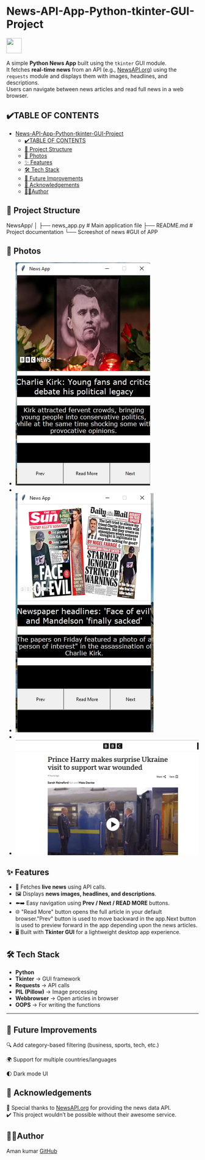 # News-API-App-Python-tkinter-GUI-Project

<p align="left">
  <!-- Python -->
  <img src="https://cdn.jsdelivr.net/gh/devicons/devicon/icons/python/python-original.svg" width="40" height="40"/>
</p>

A simple **Python News App** built using the `tkinter` GUI module.  
It fetches **real-time news** from an API (e.g., [NewsAPI.org](https://newsapi.org/)) using the `requests` module and displays them with images, headlines, and descriptions.  
Users can navigate between news articles and read full news in a web browser.
 ## ✔️TABLE OF CONTENTS
- [News-API-App-Python-tkinter-GUI-Project](#news-api-app-python-tkinter-gui-project)
  - [✔️TABLE OF CONTENTS](#️table-of-contents)
  - [📂 Project Structure](#-project-structure)
  - [📸 Photos](#-photos)
  - [✨ Features](#-features)
  - [🛠️ Tech Stack](#️-tech-stack)
  - [🚀 Future Improvements](#-future-improvements)
  - [🙏 Acknowledgements](#-acknowledgements)
  - [👨‍💻Author](#author)

## 📂 Project Structure
NewsApp/
│
├── news_app.py # Main application file
├── README.md # Project documentation
└── Screeshot of news #GUI of APP

## 📸 Photos
- ![News Api App](newsapi1.png)
- 
- ![News Api App](newsapi2.png)
- 
- ![News Api App](newsapifull.png)


## ✨ Features
- 📡 Fetches **live news** using API calls.  
- 🖼️ Displays **news images, headlines, and descriptions**.  
- ⬅️➡️ Easy navigation using **Prev / Next / READ MORE** buttons.  
- 🌐 "Read More" button opens the full article in your default browser."Prev" button is used to move backward in the app.Next button is used to preview forward in the app depending upon the news articles. 
- 🖥️ Built with **Tkinter GUI** for a lightweight desktop app experience.  

## 🛠️ Tech Stack
- **Python**
- **Tkinter** → GUI framework  
- **Requests** → API calls  
- **PIL (Pillow)** → Image processing  
- **Webbrowser** → Open articles in browser  
- **OOPS** → For writing the functions
--- 

## 🚀 Future Improvements

🔍 Add category-based filtering (business, sports, tech, etc.)

🌍 Support for multiple countries/languages

🌓 Dark mode UI

## 🙏 Acknowledgements
🔴 Special thanks to [NewsAPI.org](https://newsapi.org/) for providing the news data API.  
✔️ This project wouldn’t be possible without their awesome service.

 ## 👨‍💻Author
Aman kumar
[GitHub](https://github.com/Aman-coder2004)

